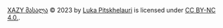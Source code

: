 [XAZY მასალა](https://github.com/XazyProject/masala) © 2023 by [Luka Pitskhelauri](https://github.com/lukaoes) is licensed under [CC BY-NC 4.0.](https://creativecommons.org/licenses/by-nc/4.0/?ref=chooser-v1).
